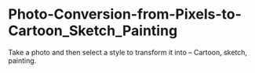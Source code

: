 # Photo-Conversion-from-Pixels-to-Cartoon_Sketch_Painting
Take a photo and then select a style to transform it into – Cartoon, sketch, painting.
